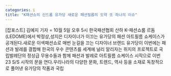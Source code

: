 ```yaml
---
categories: i
title: "K패션쇼의 신드롬 유가당 새로운 패션필름의 도약 또 하나의 이슈"
---
```

[잡포스트] 김예지 기자 = 10월 5일 오후 5시 한국패션협회 산하 K-패션쇼룸 르돔(LEDOME)에서 박정상,성지은 디자이너가 이끄는 유가당의 패션 아트필름 쇼케이스가 공개된다.새로운 이색패션쇼로 매번 눈길을 끄는 디자이너 브랜드 유가당이 이번에는 패션과 발레를 결합해 한국의 우수 콘텐츠를 세계에 널리 알리자는 취지의 프로젝트로 국립발레단의 정상급 무용수들과 함께 패션과 발레로 아트필름 쇼케이스 시작으로 이번 23 S/S 시작의 문을 연다.우리나라의 다양한 문화, 트렌드, 역사 등을 소재로 독창적으로 풀어낸 유가당의 작품과 국립